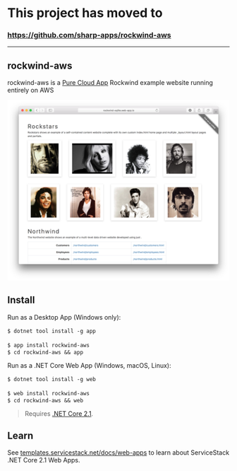 # This project has moved to

### https://github.com/sharp-apps/rockwind-aws

---

## rockwind-aws

rockwind-aws is a [Pure Cloud App](http://templates.servicestack.net/docs/web-apps#pure-cloud-apps) Rockwind example website running entirely on AWS

[![](https://raw.githubusercontent.com/NetCoreApps/TemplatePages/master/src/wwwroot/assets/img/screenshots/rockwind.png)](http://rockwind-aws.web-app.io)

## Install

Run as a Desktop App (Windows only):

    $ dotnet tool install -g app

    $ app install rockwind-aws
    $ cd rockwind-aws && app

Run as a .NET Core Web App (Windows, macOS, Linux):

    $ dotnet tool install -g web

    $ web install rockwind-aws
    $ cd rockwind-aws && web

> Requires [.NET Core 2.1](https://www.microsoft.com/net/download/dotnet-core/2.1).

## Learn

See [templates.servicestack.net/docs/web-apps](http://templates.servicestack.net/docs/web-apps) to learn about ServiceStack .NET Core 2.1 Web Apps.
